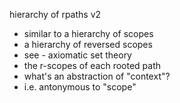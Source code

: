 
hierarchy of rpaths v2
- similar to a hierarchy of scopes
- a hierarchy of reversed scopes
- see - axiomatic set theory
- the r-scopes of each rooted path
- what's an abstraction of "context"?
- i.e. antonymous to "scope"
